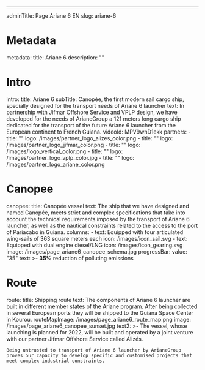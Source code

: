 ---
adminTitle: Page Ariane 6 EN
slug: ariane-6
# Metadata
metadata: 
  title: Ariane 6
  description: ""
# Intro
intro:
  title: Ariane 6
  subTitle: Canopée, the first modern sail cargo ship, specially designed for the transport needs of Ariane 6 launcher
  text: In partnership with Jifmar Offshore Service and VPLP design, we have developed for the needs of ArianeGroup a 121 meters long cargo ship dedicated for the transport of the future Ariane 6 launcher from the European continent to French Guiana.
  videoId: MPV9wnD1ekk
  partners: 
    - title: ""
      logo: /images/partner_logo_alizes_color.png
    - title: ""
      logo: /images/partner_logo_jifmar_color.png
    - title: ""
      logo: /images/logo_vertical_color.png
    - title: ""
      logo: /images/partner_logo_vplp_color.jpg
    - title: ""
      logo: /images/partner_logo_ariane_color.png
# Canopee
canopee:
  title: Canopée vessel
  text: The ship that we have designed and named Canopée, meets strict and complex specifications that take into account the technical requirements imposed by the transport of Ariane 6 launcher, as well as the nautical constraints related to the access to the port of Pariacabo in Guiana.
  columns:
    - text: Equipped with four articulated wing-sails of 363 square meters each
      icon: /images/icon_sail.svg
    - text: Equipped with dual engine diesel/LNG
      icon: /images/icon_gearing.svg
  image: /images/page_ariane6_canopee_schema.jpg
  progressBar:
    value: "35"
    text: >-
      **35%** reduction of polluting emissions
# Route
route:
  title: Shipping route
  text: The components of Ariane 6 launcher are built in different member states of the Ariane program. After being collected in several European ports they will be shipped to the Guiana Space Center in Kourou.
  routeMapImage: /images/page_ariane6_route_map.png
  image: /images/page_ariane6_canopee_sunset.jpg
  text2: >-
    The vessel, whose launching is planned for 2022, will be built and operated by a joint venture with our partner Jifmar Offshore Service called Alizés.
    
    
    Being untrusted to transport of Ariane 6 launcher by ArianeGroup proves our capacity to develop specific and customised projects that meet complex industrial constraints.